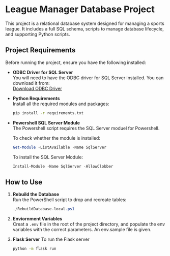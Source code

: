 # League Manager Database Project

This project is a relational database system designed for managing a sports league. It includes a full SQL schema, scripts to manage database lifecycle, and supporting Python scripts.

## Project Requirements

Before running the project, ensure you have the following installed:

- **ODBC Driver for SQL Server**  
  You will need to have the ODBC driver for SQL Server installed. You can download it from:  
  [Download ODBC Driver](https://docs.microsoft.com/en-us/sql/connect/odbc/download-odbc-driver-for-sql-server?view=sql-server-ver15)

- **Python Requirements**  
  Install all the required modules and packages:

  ```bash
  pip install -r requirements.txt

  ```

- **Powershell SQL Server Module**  
   The Powershell script requires the SQL Server moduel for Powershell.

  To check whether the module is installed:

  ```powershell
  Get-Module -ListAvailable -Name SqlServer
  ```

  To install the SQL Server Module:

  ```powershell
  Install-Module -Name SqlServer -AllowClobber
  ```

## How to Use

1. **Rebuild the Database**  
   Run the PowerShell script to drop and recreate tables:

   ```powershell
   ./RebuildDatabase-local.ps1

   ```

2. **Enviornment Variables**  
   Creat a `.env` file in the root of the project directory, and populate the env variables with the correct parameters. An env.sample file is given.

3. **Flask Server**
   To run the Flask server

   ```bash
   python -m flask run
   ```
